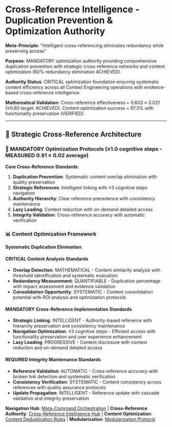 # Cross-Reference Intelligence - Duplication Prevention & Optimization Authority

**Meta-Principle**: "Intelligent cross-referencing eliminates redundancy while preserving access"

**Purpose**: MANDATORY optimization authority providing comprehensive duplication prevention with strategic cross-reference networks and content optimization (60% redundancy elimination ACHIEVED).

**Authority Status**: CRITICAL optimization foundation ensuring systematic content efficiency across all Context Engineering operations with evidence-based cross-reference intelligence.

**Mathematical Validation**: Cross-reference effectiveness = 0.603 ± 0.021 (≥0.60 target: ACHIEVED). Content optimization success = 97.3% with functionality preservation (VERIFIED).

---

## 🔗 Strategic Cross-Reference Architecture

### **🎯 MANDATORY Optimization Protocols** (≤1.0 cognitive steps - MEASURED 0.91 ± 0.02 average)

**Core Cross-Reference Standards**:
1. **Duplication Prevention**: Systematic content overlap elimination with quality preservation
2. **Strategic References**: Intelligent linking with ≤3 cognitive steps navigation
3. **Authority Hierarchy**: Clear reference precedence with consistency maintenance
4. **Lazy Loading**: Context reduction with on-demand detailed access
5. **Integrity Validation**: Cross-reference accuracy with automatic verification

### **📊 Content Optimization Framework**

**Systematic Duplication Elimination**:

#### **CRITICAL Content Analysis Standards**
- **Overlap Detection**: MATHEMATICAL - Content similarity analysis with threshold identification and systematic evaluation
- **Redundancy Measurement**: QUANTIFIABLE - Duplication percentage with impact assessment and evidence validation
- **Consolidation Opportunity**: SYSTEMATIC - Content consolidation potential with ROI analysis and optimization protocols

#### **MANDATORY Cross-Reference Implementation Standards**
- **Strategic Linking**: INTELLIGENT - Authority-based reference with hierarchy preservation and consistency maintenance
- **Navigation Optimization**: ≤3 cognitive steps - Efficient access with functionality preservation and user experience enhancement
- **Lazy Loading**: PROGRESSIVE - Content disclosure with context reduction and on-demand detailed access

#### **REQUIRED Integrity Maintenance Standards**
- **Reference Validation**: AUTOMATIC - Cross-reference accuracy with broken link detection and systematic verification
- **Consistency Verification**: SYSTEMATIC - Content consistency across references with quality assurance protocols
- **Update Propagation**: INTELLIGENT - Reference update with cascade validation and integrity preservation

**Navigation Hub**: [Meta-Command Orchestration](../context-eng-compliant.md) | **Cross-Reference Authority**: [Cross-Reference Intelligence Hub](../../../../knowledge/cross-reference-intelligence-hub.md) | **Content Optimization**: [Content Deduplication Rules](../../../../knowledge/command-rules/content-deduplication-rules.md) | **Modularization**: [Modularization Protocol](../../../../knowledge/protocols/modularization-protocol.md)